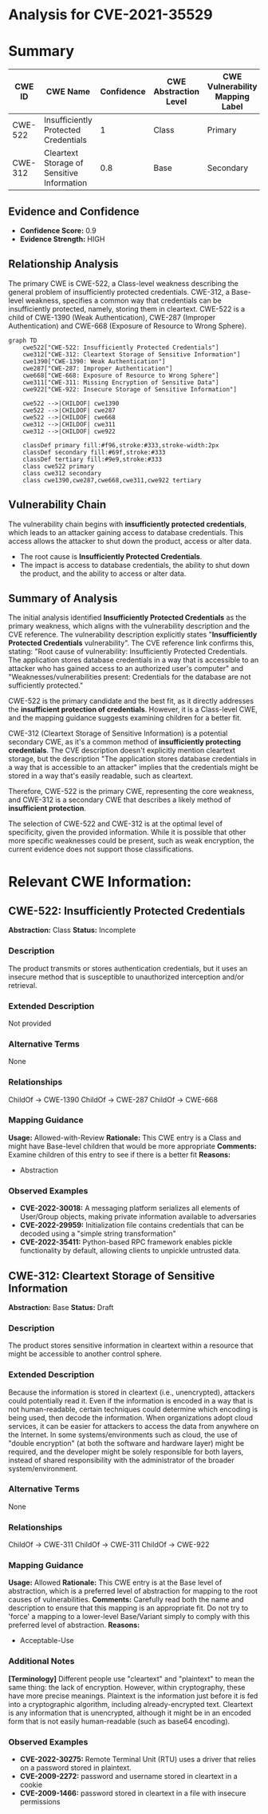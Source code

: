 # Analysis for CVE-2021-35529

# Summary
| CWE ID | CWE Name | Confidence | CWE Abstraction Level | CWE Vulnerability Mapping Label | CWE-Vulnerability Mapping Notes |
|---|---|---|---|---|---|
| CWE-522 | Insufficiently Protected Credentials | 1 | Class | Primary | Allowed-with-Review |
| CWE-312 | Cleartext Storage of Sensitive Information | 0.8 | Base | Secondary | Allowed |

## Evidence and Confidence

*   **Confidence Score:** 0.9
*   **Evidence Strength:** HIGH

## Relationship Analysis
The primary CWE is CWE-522, a Class-level weakness describing the general problem of insufficiently protected credentials. CWE-312, a Base-level weakness, specifies a common way that credentials can be insufficiently protected, namely, storing them in cleartext. CWE-522 is a child of CWE-1390 (Weak Authentication), CWE-287 (Improper Authentication) and CWE-668 (Exposure of Resource to Wrong Sphere).
```mermaid
graph TD
    cwe522["CWE-522: Insufficiently Protected Credentials"]
    cwe312["CWE-312: Cleartext Storage of Sensitive Information"]
    cwe1390["CWE-1390: Weak Authentication"]
    cwe287["CWE-287: Improper Authentication"]
    cwe668["CWE-668: Exposure of Resource to Wrong Sphere"]
    cwe311["CWE-311: Missing Encryption of Sensitive Data"]
    cwe922["CWE-922: Insecure Storage of Sensitive Information"]

    cwe522 -->|CHILDOF| cwe1390
    cwe522 -->|CHILDOF| cwe287
    cwe522 -->|CHILDOF| cwe668
    cwe312 -->|CHILDOF| cwe311
    cwe312 -->|CHILDOF| cwe922
    
    classDef primary fill:#f96,stroke:#333,stroke-width:2px
    classDef secondary fill:#69f,stroke:#333
    classDef tertiary fill:#9e9,stroke:#333
    class cwe522 primary
    class cwe312 secondary
    class cwe1390,cwe287,cwe668,cwe311,cwe922 tertiary
```

## Vulnerability Chain
The vulnerability chain begins with **insufficiently protected credentials**, which leads to an attacker gaining access to database credentials. This access allows the attacker to shut down the product, access or alter data.
  - The root cause is **Insufficiently Protected Credentials**.
  - The impact is access to database credentials, the ability to shut down the product, and the ability to access or alter data.

## Summary of Analysis
The initial analysis identified **Insufficiently Protected Credentials** as the primary weakness, which aligns with the vulnerability description and the CVE reference. The vulnerability description explicitly states "**Insufficiently Protected Credentials** vulnerability". The CVE reference link confirms this, stating: "Root cause of vulnerability: Insufficiently Protected Credentials. The application stores database credentials in a way that is accessible to an attacker who has gained access to an authorized user's computer" and "Weaknesses/vulnerabilities present: Credentials for the database are not sufficiently protected."

CWE-522 is the primary candidate and the best fit, as it directly addresses the **insufficient protection of credentials**. However, it is a Class-level CWE, and the mapping guidance suggests examining children for a better fit.

CWE-312 (Cleartext Storage of Sensitive Information) is a potential secondary CWE, as it's a common method of **insufficiently protecting credentials**. The CVE description doesn't explicitly mention cleartext storage, but the description "The application stores database credentials in a way that is accessible to an attacker" implies that the credentials might be stored in a way that's easily readable, such as cleartext.

Therefore, CWE-522 is the primary CWE, representing the core weakness, and CWE-312 is a secondary CWE that describes a likely method of **insufficient protection**.

The selection of CWE-522 and CWE-312 is at the optimal level of specificity, given the provided information. While it is possible that other more specific weaknesses could be present, such as weak encryption, the current evidence does not support those classifications.

# Relevant CWE Information:

## CWE-522: Insufficiently Protected Credentials
**Abstraction:** Class
**Status:** Incomplete

### Description
The product transmits or stores authentication credentials, but it uses an insecure method that is susceptible to unauthorized interception and/or retrieval.

### Extended Description
Not provided

### Alternative Terms
None

### Relationships
ChildOf -> CWE-1390
ChildOf -> CWE-287
ChildOf -> CWE-668

### Mapping Guidance
**Usage:** Allowed-with-Review
**Rationale:** This CWE entry is a Class and might have Base-level children that would be more appropriate
**Comments:** Examine children of this entry to see if there is a better fit
**Reasons:**
- Abstraction

### Observed Examples
- **CVE-2022-30018:** A messaging platform serializes all elements of User/Group objects, making private information available to adversaries
- **CVE-2022-29959:** Initialization file contains credentials that can be decoded using a "simple string transformation"
- **CVE-2022-35411:** Python-based RPC framework enables pickle functionality by default, allowing clients to unpickle untrusted data.

## CWE-312: Cleartext Storage of Sensitive Information
**Abstraction:** Base
**Status:** Draft

### Description
The product stores sensitive information in cleartext within a resource that might be accessible to another control sphere.

### Extended Description
Because the information is stored in cleartext (i.e., unencrypted), attackers could potentially read it. Even if the information is encoded in a way that is not human-readable, certain techniques could determine which encoding is being used, then decode the information.
When organizations adopt cloud services, it can be easier for attackers to access the data from anywhere on the Internet.
In some systems/environments such as cloud, the use of "double encryption" (at both the software and hardware layer) might be required, and the developer might be solely responsible for both layers, instead of shared responsibility with the administrator of the broader system/environment.

### Alternative Terms
None

### Relationships
ChildOf -> CWE-311
ChildOf -> CWE-311
ChildOf -> CWE-922

### Mapping Guidance
**Usage:** Allowed
**Rationale:** This CWE entry is at the Base level of abstraction, which is a preferred level of abstraction for mapping to the root causes of vulnerabilities.
**Comments:** Carefully read both the name and description to ensure that this mapping is an appropriate fit. Do not try to 'force' a mapping to a lower-level Base/Variant simply to comply with this preferred level of abstraction.
**Reasons:**
- Acceptable-Use

### Additional Notes
**[Terminology]** Different people use "cleartext" and "plaintext" to mean the same thing: the lack of encryption. However, within cryptography, these have more precise meanings. Plaintext is the information just before it is fed into a cryptographic algorithm, including already-encrypted text. Cleartext is any information that is unencrypted, although it might be in an encoded form that is not easily human-readable (such as base64 encoding).

### Observed Examples
- **CVE-2022-30275:** Remote Terminal Unit (RTU) uses a driver that relies on a password stored in plaintext.
- **CVE-2009-2272:** password and username stored in cleartext in a cookie
- **CVE-2009-1466:** password stored in cleartext in a file with insecure permissions